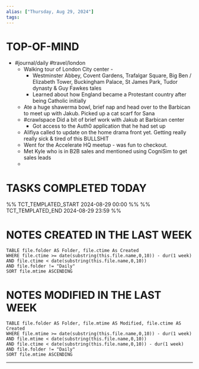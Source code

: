 ```yaml
---
alias: ["Thursday, Aug 29, 2024"]
tags: 
---
```



# TOP-OF-MIND
- #journal/daily #travel/london 
	- Walking tour of London City center - 
		- Westminster Abbey, Covent Gardens, Trafalgar Square, Big Ben / Elizabeth Tower, Buckingham Palace, St James Park, Tudor dynasty & Guy Fawkes tales
		- Learned about how England became a Protestant country after being Catholic initially
	- Ate a huge shawerma bowl, brief nap and head over to the Barbican to meet up with Jakub. Picked up a cat scarf for Sana
	- #crawlspace Did a bit of brief work with Jakub at Barbican center 
		- Got access to the Auth0 application that he had set up
	- Alifiya called to update on the home drama front yet. Getting really really sick & tired of this BULLSHIT
	- Went for the Accelerate HQ meetup - was fun to checkout. 
	- Met Kyle who is in B2B sales and mentioned using CogniSim to get sales leads
	- 

# TASKS COMPLETED TODAY
%% TCT_TEMPLATED_START 2024-08-29 00:00 %%
%% TCT_TEMPLATED_END 2024-08-29 23:59 %%


# NOTES CREATED IN THE LAST WEEK
``` dataview
TABLE file.folder AS Folder, file.ctime As Created
WHERE file.ctime >= date(substring(this.file.name,0,10)) - dur(1 week) 
AND file.ctime < date(substring(this.file.name,0,10)) 
AND file.folder != "Daily"
SORT file.mtime ASCENDING
```

# NOTES MODIFIED IN THE LAST WEEK
``` dataview
TABLE file.folder AS Folder, file.mtime AS Modified, file.ctime AS Created
WHERE file.mtime >= date(substring(this.file.name,0,10)) - dur(1 week)
AND file.mtime < date(substring(this.file.name,0,10))
AND file.ctime < date(substring(this.file.name,0,10)) - dur(1 week)
AND file.folder != "Daily"
SORT file.mtime ASCENDING
```
---
